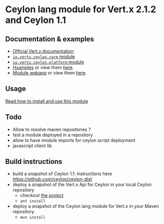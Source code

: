 # Ceylon lang module for Vert.x 2.1.2 and Ceylon 1.1

## Documentation & examples

- [Official Vert.x documentation](http://vertx.io/docs.html)
- [`io.vertx.ceylon.core` module](https://modules.ceylon-lang.org/modules/io.vertx.ceylon.core/1.0.0/doc)
- [`io.vertx.ceylon.platform` module](https://modules.ceylon-lang.org/modules/io.vertx.ceylon.platform/1.0.0/doc)
- [Hxamples](http://search.maven.org/remotecontent?filepath=io/vertx/lang-ceylon/1.0.1/lang-ceylon-1.0.1-examples.zip) or view them
[here](https://github.com/vert-x/mod-lang-ceylon/tree/master/src/examples/ceylon/examples).
- [Module webapp](http://search.maven.org/remotecontent?filepath=io/vertx/lang-ceylon/1.0.1/lang-ceylon-1.0.1-webapp.zip) or view them
[here](https://github.com/vert-x/mod-lang-ceylon/tree/master/src/examples/ceylon/modules).

## Usage

[Read how to install and use this module](Instructions.md)

## Todo

- Allow to resolve maven repositories ?
- test a module deployed in a repository
- allow to have module imports for ceylon script deployment
- javascript client lib

## Build instructions

- build a snapshot of Ceylon 1.1: instructions here https://github.com/ceylon/ceylon-dist
- deploy a snapshot of the Vert.x Api for Ceylon in your local Ceylon repository
    - checkout [the project](https://github.com/vietj/ceylon-vertx)
    - `ant install`
- deploy a snapshot of the Ceylon lang module for Vert.x in your Maven repository
    - `mvn install`

